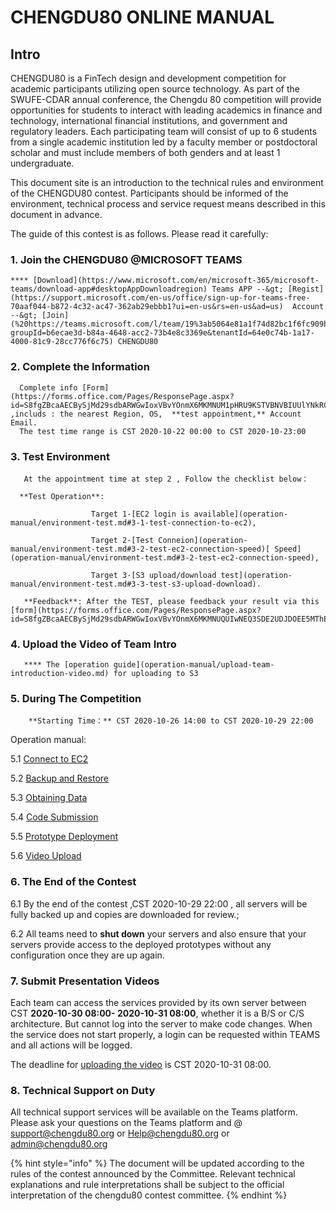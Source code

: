 # CHENGDU80  ONLINE MANUAL

## Intro

CHENGDU80 is a FinTech design and development competition for academic participants utilizing open source technology. As part of the SWUFE-CDAR annual conference, the Chengdu 80 competition will provide opportunities for students to interact with leading academics in finance and technology, international financial institutions, and government and regulatory leaders. Each participating team will consist of up to 6 students from a single academic institution led by a faculty member or postdoctoral scholar and must include members of both genders and at least 1 undergraduate.

This document site is an introduction to the technical rules and environment of the CHENGDU80 contest. Participants should be informed of the environment, technical process and service request means described in this document in advance.

The guide of this contest is as follows. Please read it carefully:

### 1. **Join the CHENGDU80 @MICROSOFT TEAMS** <a id="user-sign-in-page"></a>

    **** [Download](https://www.microsoft.com/en/microsoft-365/microsoft-teams/download-app#desktopAppDownloadregion) Teams APP --&gt; [Regist](https://support.microsoft.com/en-us/office/sign-up-for-teams-free-70aaf044-b872-4c32-ac47-362ab29ebbb1?ui=en-us&rs=en-us&ad=us)  Account --&gt; [Join](%20https://teams.microsoft.com/l/team/19%3ab5064e81a1f74d82bc1f6fc909bcf86a%40thread.tacv2/conversations?groupId=b6ecae3d-b84a-4648-acc2-73b4e8c3369e&tenantId=64e0c74b-1a17-4000-81c9-28cc776f6c75) CHENGDU80

### **2**. **Complete the Information** <a id="user-sign-in-page"></a>

      Complete info [Form](https://forms.office.com/Pages/ResponsePage.aspx?id=S8fgZBcaAECBySjMd29sdbARWGwIoxVBvYOnmX6MKMNUM1pHRU9KSTVBNVBIUUlYNkRCVk5YUFBNRC4u) ,includs : the nearest Region, OS,  **test appointment,** Account Email.  
      The test time range is CST 2020-10-22 00:00 to CST 2020-10-23:00 

### 3.  **Test  Environment**

       At the appointment time at step 2 , Follow the checklist below：

      **Test Operation**:  

                      Target 1-[EC2 login is available](operation-manual/environment-test.md#3-1-test-connection-to-ec2),

                      Target 2-[Test Conneion](operation-manual/environment-test.md#3-2-test-ec2-connection-speed)[ Speed](operation-manual/environment-test.md#3-2-test-ec2-connection-speed),

                      Target 3-[S3 upload/download test](operation-manual/environment-test.md#3-3-test-s3-upload-download).

       **Feedback**: After the TEST, please feedback your result via this [form](https://forms.office.com/Pages/ResponsePage.aspx?id=S8fgZBcaAECBySjMd29sdbARWGwIoxVBvYOnmX6MKMNUQUIwNEQ3SDE2UDJDOEE5MThEVllLTFpRUC4u).

###   4.  **Upload the Video of Team Intro**  <a id="user-sign-in-page"></a>

       **** The [operation guide](operation-manual/upload-team-introduction-video.md) for uploading to S3

###    **5**. During **The Competition**  <a id="user-sign-in-page"></a>

        **Starting Time：** CST 2020-10-26 14:00 to CST 2020-10-29 22:00

Operation manual:

5.1  [Connect to EC2](operation-manual/competition-operation/connect-to-ec2.md)

5.2  [Backup and Restore](operation-manual/competition-operation/backup-and-restore.md)

5.3  [Obtaining Data](operation-manual/competition-operation/obtaining-data.md)

5.4  [Code Submission](operation-manual/competition-operation/code-submission.md)

5.5  [Prototype Deployment](operation-manual/competition-operation/prototype-deployment.md)

5.6  [Video Upload](operation-manual/competition-operation/upload-team-introduction-video.md)

###      **6**. **The End of the Contest** <a id="user-sign-in-page"></a>

6.1 By the end of the contest ,CST 2020-10-29 22:00 , all servers will be fully backed up and copies are downloaded for review.;

6.2 All teams need to **shut down** your servers and also ensure that your servers provide access to the deployed prototypes without any configuration once they are up again.

###     **7**. Submit Presentation Videos <a id="user-sign-in-page"></a>

Each team can access the services provided by its own server between CST **2020-10-30 08:00- 2020-10-31 08:00**, whether it is a B/S or C/S architecture. But cannot log into the server to make code changes. When the service does not start properly, a login can be requested within TEAMS and all actions will be logged. 

The deadline for [uploading the video](operation-manual/competition-operation/upload-team-introduction-video.md) is CST 2020-10-31 08:00.

###     **8**. **Technical Support on Duty** <a id="user-sign-in-page"></a>

All technical support services will be available on the Teams platform. Please ask your questions on the Teams platform and @ support@chengdu80.org or Help@chengdu80.org or admin@chengdu80.org

{% hint style="info" %}
The document will be updated according to the rules of the contest announced by the Committee. Relevant technical explanations and rule interpretations shall be subject to the official interpretation of the chengdu80 contest committee.
{% endhint %}



